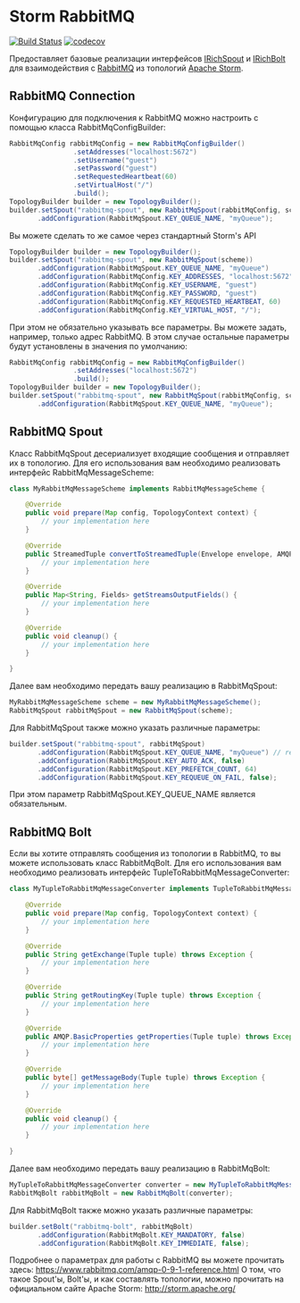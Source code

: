 # Storm RabbitMQ

[![Build Status](https://travis-ci.org/anderelate/storm-rabbitmq.png)](https://travis-ci.org/anderelate/storm-rabbitmq)
[![codecov](https://codecov.io/gh/anderelate/storm-rabbitmq/branch/master/graph/badge.svg)](https://codecov.io/gh/anderelate/storm-rabbitmq)

Предоставляет базовые реализации интерфейсов [IRichSpout](https://storm.apache.org/releases/1.2.0/javadocs/org/apache/storm/topology/IRichSpout.html) и [IRichBolt](https://storm.apache.org/releases/1.2.0/javadocs/org/apache/storm/topology/IRichBolt.html) для взаимодействия с [RabbitMQ](https://www.rabbitmq.com/) из топологий [Apache Storm](http://storm.apache.org/).

## RabbitMQ Connection

Конфигурацию для подключения к RabbitMQ можно настроить с помощью класса RabbitMqConfigBuilder:

```java
RabbitMqConfig rabbitMqConfig = new RabbitMqConfigBuilder()
                .setAddresses("localhost:5672")
                .setUsername("guest")
                .setPassword("guest")
                .setRequestedHeartbeat(60)
                .setVirtualHost("/")
                .build();
TopologyBuilder builder = new TopologyBuilder();
builder.setSpout("rabbitmq-spout", new RabbitMqSpout(rabbitMqConfig, scheme))
       .addConfiguration(RabbitMqSpout.KEY_QUEUE_NAME, "myQueue");
```

Вы можете сделать то же самое через стандартный Storm's API

```java
TopologyBuilder builder = new TopologyBuilder();
builder.setSpout("rabbitmq-spout", new RabbitMqSpout(scheme))
       .addConfiguration(RabbitMqSpout.KEY_QUEUE_NAME, "myQueue")
       .addConfiguration(RabbitMqConfig.KEY_ADDRESSES, "localhost:5672")
       .addConfiguration(RabbitMqConfig.KEY_USERNAME, "guest")
       .addConfiguration(RabbitMqConfig.KEY_PASSWORD, "guest")
       .addConfiguration(RabbitMqConfig.KEY_REQUESTED_HEARTBEAT, 60)
       .addConfiguration(RabbitMqConfig.KEY_VIRTUAL_HOST, "/");
```

При этом не обязательно указывать все параметры. 
Вы можете задать, например, только адрес RabbitMQ.
В этом случае остальные параметры будут установлены в значения по умолчанию:

```java
RabbitMqConfig rabbitMqConfig = new RabbitMqConfigBuilder()
                .setAddresses("localhost:5672")
                .build();
TopologyBuilder builder = new TopologyBuilder();
builder.setSpout("rabbitmq-spout", new RabbitMqSpout(rabbitMqConfig, scheme))
       .addConfiguration(RabbitMqSpout.KEY_QUEUE_NAME, "myQueue");
```

## RabbitMQ Spout

Класс RabbitMqSpout десериализует входящие сообщения и отправляет их в топологию.
Для его использования вам необходимо реализовать интерфейс RabbitMqMessageScheme:

```java
class MyRabbitMqMessageScheme implements RabbitMqMessageScheme {

    @Override
    public void prepare(Map config, TopologyContext context) {
        // your implementation here
    }

    @Override
    public StreamedTuple convertToStreamedTuple(Envelope envelope, AMQP.BasicProperties properties, byte[] body) throws Exception {
        // your implementation here
    }

    @Override
    public Map<String, Fields> getStreamsOutputFields() {
        // your implementation here
    }

    @Override
    public void cleanup() {
        // your implementation here
    }

}
```

Далее вам необходимо передать вашу реализацию в RabbitMqSpout:

```java
MyRabbitMqMessageScheme scheme = new MyRabbitMqMessageScheme();
RabbitMqSpout rabbitMqSpout = new RabbitMqSpout(scheme);
```

Для RabbitMqSpout также можно указать различные параметры:

```java
builder.setSpout("rabbitmq-spout", rabbitMqSpout)
       .addConfiguration(RabbitMqSpout.KEY_QUEUE_NAME, "myQueue") // required
       .addConfiguration(RabbitMqSpout.KEY_AUTO_ACK, false)
       .addConfiguration(RabbitMqSpout.KEY_PREFETCH_COUNT, 64)
       .addConfiguration(RabbitMqSpout.KEY_REQUEUE_ON_FAIL, false);
```

При этом параметр RabbitMqSpout.KEY_QUEUE_NAME является обязательным.

## RabbitMQ Bolt

Если вы хотите отправлять сообщения из топологии в RabbitMQ, то вы можете использовать класс RabbitMqBolt.
Для его использования вам необходимо реализовать интерфейс TupleToRabbitMqMessageConverter:

```java
class MyTupleToRabbitMqMessageConverter implements TupleToRabbitMqMessageConverter {

    @Override
    public void prepare(Map config, TopologyContext context) {
        // your implementation here
    }

    @Override
    public String getExchange(Tuple tuple) throws Exception {
        // your implementation here
    }

    @Override
    public String getRoutingKey(Tuple tuple) throws Exception {
        // your implementation here
    }

    @Override
    public AMQP.BasicProperties getProperties(Tuple tuple) throws Exception {
        // your implementation here
    }

    @Override
    public byte[] getMessageBody(Tuple tuple) throws Exception {
        // your implementation here
    }

    @Override
    public void cleanup() {
        // your implementation here
    }

}
```

Далее вам необходимо передать вашу реализацию в RabbitMqBolt:

```java
MyTupleToRabbitMqMessageConverter converter = new MyTupleToRabbitMqMessageConverter();
RabbitMqBolt rabbitMqBolt = new RabbitMqBolt(converter);
```

Для RabbitMqBolt также можно указать различные параметры:

```java
builder.setBolt("rabbitmq-bolt", rabbitMqBolt)
       .addConfiguration(RabbitMqBolt.KEY_MANDATORY, false)
       .addConfiguration(RabbitMqBolt.KEY_IMMEDIATE, false);
```

Подробнее о параметрах для работы с RabbitMQ вы можете прочитать здесь: https://www.rabbitmq.com/amqp-0-9-1-reference.html
О том, что такое Spout'ы, Bolt'ы, и как составлять топологии, можно прочитать на официальном сайте Apache Storm: http://storm.apache.org/
